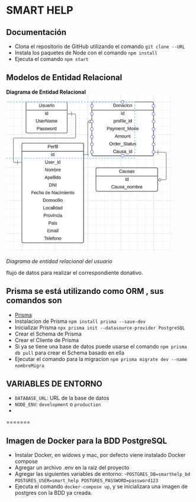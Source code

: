 # SMART HELP

## Documentación

-   Clona el repositorio de GitHub utilizando el comando `git clone --URL`
-   Instala los paquetes de Node con el comando `npm install`
-   Ejecuta el comando `npm start`

## Modelos de Entidad Relacional

<strong>Diagrama de Entidad Relacional</strong>
<img src="resources/diagrama.png"/>

<i>Diagrama de entidad relacional del usuario</i>
<br/>

<p>flujo de datos para realizar el correspondiente donativo.</p>

## Prisma se está utilizando como ORM , sus comandos son

-   [Prisma](https://prisma.io)
-   Instalacion de Prisma `npm install prisma --save-dev`
-   Inicializar Prisma `npx prisma init --datasource-provider PostgreSQL`
-   Crear el Schema de Prisma
-   Crear el Cliente de Prisma
-   Si ya se tiene una base de datos puede usarse el comando `npm prisma db pull` para crear el Schema basado en ella
-   Ejecutar el comando para la migracion `npm prisma migrate dev --name nombreMigra`

## VARIABLES DE ENTORNO

-   `DATABASE_URL`: URL de la base de datos
-   `NODE_ENV`: `development` o `production`
-   
=======
## Imagen de Docker para la BDD PostgreSQL

- Instalar Docker, en widows y mac, por defecto viene instalado Docker compose
- Agregar un archivo .env en la raiz del proyecto
- Agregar las siguientes variables de entorno:
    -`POSTGRES_DB=smarthelp_bd
      POSTGRES_USER=smart_help
      POSTGRES_PASSWORD=password123`
- Ejecuta el comando `docker-compose up`, y se inicializara una imagen de postgres con la BDD ya creada.


